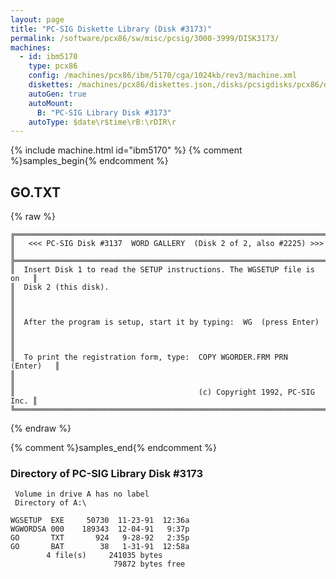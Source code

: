 ```yaml
---
layout: page
title: "PC-SIG Diskette Library (Disk #3173)"
permalink: /software/pcx86/sw/misc/pcsig/3000-3999/DISK3173/
machines:
  - id: ibm5170
    type: pcx86
    config: /machines/pcx86/ibm/5170/cga/1024kb/rev3/machine.xml
    diskettes: /machines/pcx86/diskettes.json,/disks/pcsigdisks/pcx86/diskettes.json
    autoGen: true
    autoMount:
      B: "PC-SIG Library Disk #3173"
    autoType: $date\r$time\rB:\rDIR\r
---
```


{% include machine.html id="ibm5170" %}
{% comment %}samples_begin{% endcomment %}

## GO.TXT

{% raw %}
```
╔═════════════════════════════════════════════════════════════════════════╗
║   <<< PC-SIG Disk #3137  WORD GALLERY  (Disk 2 of 2, also #2225) >>>    ║
╠═════════════════════════════════════════════════════════════════════════╣
║  Insert Disk 1 to read the SETUP instructions. The WGSETUP file is on   ║
║  Disk 2 (this disk).                                                    ║
║                                                                         ║
║  After the program is setup, start it by typing:  WG  (press Enter)     ║
║                                                                         ║
║  To print the registration form, type:  COPY WGORDER.FRM PRN  (Enter)   ║
║                                                                         ║
║                                         (c) Copyright 1992, PC-SIG Inc. ║
╚═════════════════════════════════════════════════════════════════════════╝
```
{% endraw %}

{% comment %}samples_end{% endcomment %}

### Directory of PC-SIG Library Disk #3173

     Volume in drive A has no label
     Directory of A:\

    WGSETUP  EXE     50730  11-23-91  12:36a
    WGWORDSA 000    189343  12-04-91   9:37p
    GO       TXT       924   9-28-92   2:35p
    GO       BAT        38   1-31-91  12:58a
            4 file(s)     241035 bytes
                           79872 bytes free
